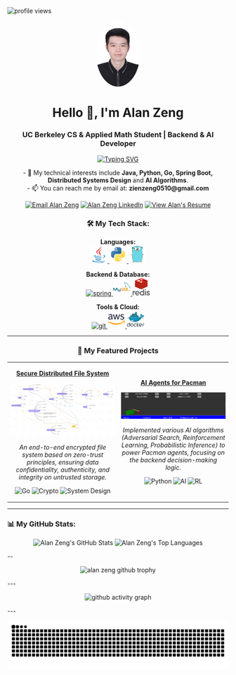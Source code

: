 <p align="left"> 
  <img src="https://komarev.com/ghpvc/?username=AlanZeng-Coder&label=Profile%20views&color=0e75b6&style=flat" alt="profile views" /> 
</p>

<div align="center">
  <img src="https://raw.githubusercontent.com/AlanZeng-Coder/AlanZeng-Coder/main/assets/MyPicture.jpg" alt="Alan Zeng" width="100" style="border-radius:50%">
  
  <h1 align="center">Hello 👋, I'm Alan Zeng</h1>
  <h3 align="center">UC Berkeley CS & Applied Math Student | Backend & AI Developer</h3>

  <a href="https://git.io/typing-svg"><img src="https://readme-typing-svg.demolab.com/?lines=AI+Backend+Developer;...Always+Learning+and+Building...&center=true&size=22&color=8AEBE2" alt="Typing SVG" /></a>
  
  
  <p align = "center">
        - 💬 My technical interests include <b>Java, Python, Go, Spring Boot, Distributed Systems Design</b> and <b>AI Algorithms</b>.<br>
        - 📫 You can reach me by email at: <b>zienzeng0510@gmail.com</b>
  </p>
  <p align="center">
    <a href="mailto:zienzeng0510@gmail.com" target="blank"><img align="center" src="https://img.shields.io/badge/Email-D14836?style=for-the-badge&logo=gmail&logoColor=white" alt="Email Alan Zeng" /></a>
    <a href="https://www.linkedin.com/in/alan-zeng-bb5b32315/" target="blank"><img align="center" src="https://img.shields.io/badge/LinkedIn-0077B5?style=for-the-badge&logo=linkedin&logoColor=white" alt="Alan Zeng LinkedIn" /></a>
    <a href="https://github.com/AlanZeng-Coder/AlanZeng-Coder/blob/main/assets/Resume_AlanZeng.pdf" target="blank"><img align="center" src="https://img.shields.io/badge/View_My_Resume-DA291C?style=for-the-badge&logo=adobe-acrobat-reader&logoColor=white" alt="View Alan's Resume" /></a>
  </p>
</div>

<h3 align="center">🛠️ My Tech Stack:</h3>
<p align="center">
  <strong>Languages:</strong><br>
  <a href="https://www.java.com" target="_blank" rel="noreferrer"> <img src="https://raw.githubusercontent.com/devicons/devicon/master/icons/java/java-original.svg" alt="java" width="40" height="40"/> </a>
  <a href="https://www.python.org" target="_blank" rel="noreferrer"> <img src="https://raw.githubusercontent.com/devicons/devicon/master/icons/python/python-original.svg" alt="python" width="40" height="40"/> </a>
  <a href="https://go.dev" target="_blank" rel="noreferrer"> <img src="https://raw.githubusercontent.com/devicons/devicon/master/icons/go/go-original.svg" alt="go" width="40" height="40"/> </a>
</p>
<p align="center">
  <strong>Backend & Database:</strong><br>
  <a href="https://spring.io/" target="_blank" rel="noreferrer"> <img src="https://www.vectorlogo.zone/logos/springio/springio-icon.svg" alt="spring" width="40" height="40"/> </a>
  <a href="https://www.mysql.com/" target="_blank" rel="noreferrer"> <img src="https://raw.githubusercontent.com/devicons/devicon/master/icons/mysql/mysql-original-wordmark.svg" alt="mysql" width="40" height="40"/> </a>
  <a href="https://redis.io" target="_blank" rel="noreferrer"> <img src="https://raw.githubusercontent.com/devicons/devicon/master/icons/redis/redis-original-wordmark.svg" alt="redis" width="40" height="40"/> </a>
</p>
<p align="center">
  <strong>Tools & Cloud:</strong><br>
  <a href="https://git-scm.com/" target="_blank" rel="noreferrer"> <img src="https://www.vectorlogo.zone/logos/git-scm/git-scm-icon.svg" alt="git" width="40" height="40"/> </a>
  <a href="https://aws.amazon.com/ec2/" target="_blank" rel="noreferrer"> <img src="https://raw.githubusercontent.com/devicons/devicon/master/icons/amazonwebservices/amazonwebservices-original-wordmark.svg" alt="aws" width="40" height="40"/> </a>
  <a href="https://www.docker.com/" target="_blank" rel="noreferrer"> <img src="https://raw.githubusercontent.com/devicons/devicon/master/icons/docker/docker-original-wordmark.svg" alt="docker" width="40" height="40"/> </a>
</p>

---

<h3 align="center">🚀 My Featured Projects</h3>
<table border="0" align="center">
<tr border="0">
<td width="50%" align="center">
  <p align="center">
    <a href="https://github.com/AlanZeng-Coder/Secure-Distributed-File-System" target="_blank">
      <b>Secure Distributed File System</b>
    </a>
  </p>
  <a href="https://github.com/AlanZeng-Coder/Secure-Distributed-File-System" target="_blank">
    <img src="https://github.com/AlanZeng-Coder/AlanZeng-Coder/blob/main/assets/USER.png" alt="Secure File System" width="100%">
  </a>
  <br>
  <p align="center">
    <em>
      An end-to-end encrypted file system based on zero-trust principles, ensuring data confidentiality, authenticity, and integrity on untrusted storage.
    </em>
  </p>
  <p align="center">
    <img src="https://img.shields.io/badge/Go-00ADD8?style=for-the-badge&logo=go&logoColor=white" alt="Go"/>
    <img src="https://img.shields.io/badge/Cryptography-6E44FF?style=for-the-badge" alt="Crypto"/>
    <img src="https://img.shields.io/badge/System_Design-000000?style=for-the-badge" alt="System Design"/>
  </p>
</td>
<td width="50%" align="center">
  <p align="center">
    <a href="https://github.com/AlanZeng-Coder/AI_Agent_Reinforcement" target="_blank">
      <b>AI Agents for Pacman</b>
    </a>
  </p>
  <a href="https://github.com/AlanZeng-Coder/AI_Agent_Reinforcement" target="_blank">
    <img src="https://github.com/AlanZeng-Coder/AlanZeng-Coder/blob/main/assets/Sep-18-2025%2022-42-25.gif" alt="Pacman AI" width="100%">
  </a>
  <br>
  <p align="center">
    <em>
      Implemented various AI algorithms (Adversarial Search, Reinforcement Learning, Probabilistic Inference) to power Pacman agents, focusing on the backend decision-making logic.
    </em>
  </p>
  <p align="center">
    <img src="https://img.shields.io/badge/Python-3776AB?style=for-the-badge&logo=python&logoColor=white" alt="Python"/>
    <img src="https://img.shields.io/badge/AI-F7931E?style=for-the-badge" alt="AI"/>
    <img src="https://img.shields.io/badge/Reinforcement_Learning-4285F4?style=for-the-badge" alt="RL"/>
  </p>
</td>
</tr>
</table>

---

<h3 align="left">📊 My GitHub Stats:</h3>
<p align="center">
  <img align="center" src="https://github-readme-stats.vercel.app/api?username=AlanZeng-Coder&show_icons=true&locale=en&theme=tokyonight&count_private=true" alt="Alan Zeng's GitHub Stats" />
  <img align="center" src="https://github-readme-stats.vercel.app/api/top-langs?username=AlanZeng-Coder&show_icons=true&locale=en&layout=compact&theme=tokyonight" alt="Alan Zeng's Top Languages" />
</p>

--
<p align="center">
  <img src="https://github-profile-trophy.vercel.app/?username=AlanZeng-Coder&theme=tokyonight&row=1&column=7" alt="alan zeng github trophy" />
</p>
---

<p align="center">
  <img src="https://github-readme-activity-graph.vercel.app/graph?username=AlanZeng-Coder&theme=tokyonight" alt="github activity graph"/>
</p>
---

<p align="center">
  <img src="https://raw.githubusercontent.com/AlanZeng-Coder/AlanZeng-Coder/output/github-contribution-grid-snake.svg" alt="Alan's contribution snake animation" />
</p>

